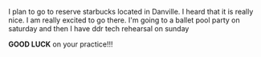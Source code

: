 I plan to go to reserve starbucks located in Danville. I heard that it is really nice. I am really excited to go there. 
I'm going to a ballet pool party on saturday and then I have ddr tech rehearsal on sunday




**GOOD LUCK** on your practice!!! 